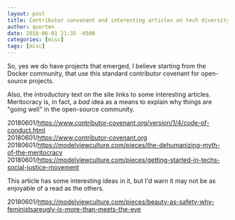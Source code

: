 ```yaml
---
layout: post
title: Contributor convenant and interesting articles on tech diversity
author: quorten
date: 2018-06-01 21:35 -0500
categories: [misc]
tags: [misc]
---
```


So, yes we do have projects that emerged, I believe starting from the
Docker community, that use this standard contributor covenant for
open-source projects.

Also, the introductory text on the site links to some interesting
articles.  Meritocracy is, in fact, a _bad_ idea as a means to explain
why things are "going well" in the open-source community.

20180601/https://www.contributor-covenant.org/version/1/4/code-of-conduct.html  
20180601/https://www.contributor-covenant.org  
20180601/https://modelviewculture.com/pieces/the-dehumanizing-myth-of-the-meritocracy  
20180601/https://modelviewculture.com/pieces/getting-started-in-techs-social-justice-movement

This article has some interesting ideas in it, but I'd warn it may not
be as enjoyable of a read as the others.

20180601/https://modelviewculture.com/pieces/beauty-as-safety-why-feministsareugly-is-more-than-meets-the-eye
